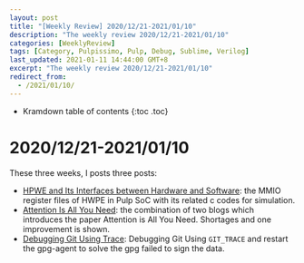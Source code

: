 ```yaml
---
layout: post
title: "[Weekly Review] 2020/12/21-2021/01/10"
description: "The weekly review 2020/12/21-2021/01/10"
categories: [WeeklyReview]
tags: [Category, Pulpissimo, Pulp, Debug, Sublime, Verilog]
last_updated: 2021-01-11 14:44:00 GMT+8
excerpt: "The weekly review 2020/12/21-2021/01/10"
redirect_from:
  - /2021/01/10/
---
```


* Kramdown table of contents
{:toc .toc}
# 2020/12/21-2021/01/10

These three weeks, I posts three posts:

+ [HPWE and Its Interfaces between Hardware and Software](https://singularitykchen.github.io/blog/2020/12/26/Code-Study-PULP-HWPE/):  the MMIO register files of HWPE in Pulp SoC with its related c codes for simulation.
+ [Attention Is All You Need](https://singularitykchen.github.io/blog/2021/01/07/Read-Paper-Attention-Is-All-You-Need/): the combination of two blogs which introduces the paper Attention is All You Need. Shortages and one improvement is shown.
+ [Debugging Git Using Trace](https://singularitykchen.github.io/blog/2021/01/08/Glean-Debugging-Git/): Debugging Git Using `GIT_TRACE` and restart the gpg-agent to solve the gpg failed to sign the data.
